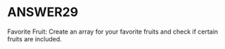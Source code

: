 # ANSWER29
 Favorite Fruit: Create an array for your favorite fruits and check if certain fruits are included.
